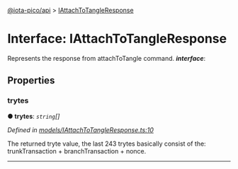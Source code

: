 [@iota-pico/api](../README.md) > [IAttachToTangleResponse](../interfaces/iattachtotangleresponse.md)



# Interface: IAttachToTangleResponse


Represents the response from attachToTangle command.
*__interface__*: 



## Properties
<a id="trytes"></a>

###  trytes

**●  trytes**:  *`string`[]* 

*Defined in [models/IAttachToTangleResponse.ts:10](https://github.com/iotaeco/iota-pico-api/blob/bea785e/src/models/IAttachToTangleResponse.ts#L10)*



The returned tryte value, the last 243 trytes basically consist of the: trunkTransaction + branchTransaction + nonce.




___


